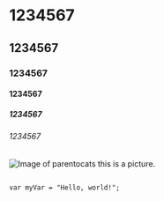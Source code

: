 # 1234567
## 1234567
### 1234567
#### 1234567
##### 1234567
###### 1234567

![Image of parentocats](https://octodex.github.com/images/parentocats.png)
this is a picture.
```

var myVar = "Hello, world!";


```
